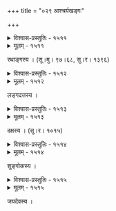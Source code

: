 +++
title = "०२९ आश्चर्यखड्गः"

+++



<details><summary>विश्वास-प्रस्तुतिः - १५११</summary>

देवः स्वस्तुतिर् अस्तु नाम हृदि नः सर्वे च सन्त्वागमास्  
तीर्थं न क्वचिद् ईदृग् अत्र भवति त्वत्खड्गधारा यथा ।  
याम् एकः स्वशरीरशुद्धिरसिको मूर्ध्ना प्रतीच्छन्न् अरिर्  
द्वैविध्याद् अनु पञ्चतां तद् अनु च त्रैदश्यम् आप क्षणात् ॥१५११॥
</details>

<details><summary>मूलम् - १५११</summary>

देवः स्वस्तुतिर् अस्तु नाम हृदि नः सर्वे च सन्त्वागमास्  
तीर्थं न क्वचिद् ईदृग् अत्र भवति त्वत्खड्गधारा यथा ।  
याम् एकः स्वशरीरशुद्धिरसिको मूर्ध्ना प्रतीच्छन्न् अरिर्  
द्वैविध्याद् अनु पञ्चतां तद् अनु च त्रैदश्यम् आप क्षणात् ॥१५११॥
</details>


रथाङ्गस्य । (सू।मु। ९७।६८, सु।र। १३९६)  



<details><summary>विश्वास-प्रस्तुतिः - १५१२</summary>

शाखाः पञ्च तवोद्गता भुजतरोस् ताभिस् तथैकं धृतं  
सम्भूयैव किलासिपत्रम् अभवत् तत्रापि चित्रान्तरम् ।  
विश्वव्यापियशःप्रसूनम् अखिलव्यापच्छिदे श्रीफलं  
छायां किं कथयामि यत्र निखिलं विश्राम्यति क्ष्मातलम् ॥१५१२॥
</details>

<details><summary>मूलम् - १५१२</summary>

शाखाः पञ्च तवोद्गता भुजतरोस् ताभिस् तथैकं धृतं  
सम्भूयैव किलासिपत्रम् अभवत् तत्रापि चित्रान्तरम् ।  
विश्वव्यापियशःप्रसूनम् अखिलव्यापच्छिदे श्रीफलं  
छायां किं कथयामि यत्र निखिलं विश्राम्यति क्ष्मातलम् ॥१५१२॥
</details>


लङ्गदत्तस्य ।  



<details><summary>विश्वास-प्रस्तुतिः - १५१३</summary>

अपनय महामोहं राजन्न् अनेन तवासिना   
कथय कुहकाश्चर्यं क्वेदं कथं क्व च शिक्षितम् ।  
यद् अरिरुधिरं पायं पायं कुसुम्भरसारुणं   
झटिति वमति क्षीराम्भोधिप्रवाहसितं यशः ॥१५१३॥
</details>

<details><summary>मूलम् - १५१३</summary>

अपनय महामोहं राजन्न् अनेन तवासिना   
कथय कुहकाश्चर्यं क्वेदं कथं क्व च शिक्षितम् ।  
यद् अरिरुधिरं पायं पायं कुसुम्भरसारुणं   
झटिति वमति क्षीराम्भोधिप्रवाहसितं यशः ॥१५१३॥
</details>


दक्षस्य । (सु।र। १०१५)  



<details><summary>विश्वास-प्रस्तुतिः - १५१४</summary>

उद्यात्य् एव सुहृत्कुलं प्रतिबलं यात्य् एव नीचैस्तराम्  
आयान्त्य् एव यशःश्रियः प्रतिदिशं यान्त्य् एव सत्कीर्तयः ।  
येनैकेन मुखाग्रपाटिततनूभूतार्द्रकोटिश्रिया  
सर्वाश्चर्यमयः स एव जयति त्वत्खड्गधारापथः ॥१५१४॥
</details>

<details><summary>मूलम् - १५१४</summary>

उद्यात्य् एव सुहृत्कुलं प्रतिबलं यात्य् एव नीचैस्तराम्  
आयान्त्य् एव यशःश्रियः प्रतिदिशं यान्त्य् एव सत्कीर्तयः ।  
येनैकेन मुखाग्रपाटिततनूभूतार्द्रकोटिश्रिया  
सर्वाश्चर्यमयः स एव जयति त्वत्खड्गधारापथः ॥१५१४॥
</details>


शुङ्गोकस्य ।  



<details><summary>विश्वास-प्रस्तुतिः - १५१५</summary>

श्रीखण्डमूर्तिः सरलाङ्गयष्टिर्  
माकन्दम् आमूलम् अहो वहन्ती ।  
श्रीमन् भवत्खड्गतमालवल्ली  
चित्रं रणे श्रीफलम् आतनोति ॥१५१५॥
</details>

<details><summary>मूलम् - १५१५</summary>

श्रीखण्डमूर्तिः सरलाङ्गयष्टिर्  
माकन्दम् आमूलम् अहो वहन्ती ।  
श्रीमन् भवत्खड्गतमालवल्ली  
चित्रं रणे श्रीफलम् आतनोति ॥१५१५॥
</details>


जयदेवस्य ।  

